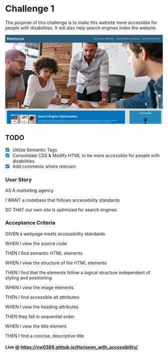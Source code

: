 # Challenge 1
The purpose of this challenge is to make this website more accessible for people with disabilities.  It will also help search engines index the website.

![Alt text](./assets/images/Horiseon_Digital_outlook.png?raw=true "Horiseon Digital Outlook")

## TODO
- [X] Utilize Semantic Tags
- [X] Consolidate CSS & Modify HTML to be more accessible for people with disabilities
- [X] Add comments where relevant
### User Story
AS A marketing agency

I WANT a codebase that follows accessibility standards

SO THAT our own site is optimized for search engines

### Acceptance Criteria
GIVEN a webpage meets accessibility standards

WHEN I view the source code

THEN I find semantic HTML elements

WHEN I view the structure of the HTML elements

THEN I find that the elements follow a logical structure independent of styling and positioning

WHEN I view the image elements

THEN I find accessible alt attributes

WHEN I view the heading attributes

THEN they fall in sequential order

WHEN I view the title element

THEN I find a concise, descriptive title

#### Live @ https://vw0389.github.io/Horiseon_with_accessibility/

